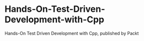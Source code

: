 # Hands-On-Test-Driven-Development-with-Cpp
Hands-On Test Driven Development with Cpp, published by Packt
